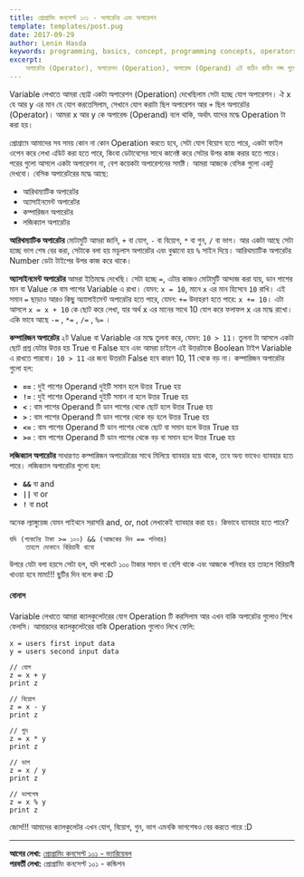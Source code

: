 ```yaml
---
title: প্রোগ্রামিং কনসেপ্ট ১০১ - অপারেটর এবং অপারেশন
template: templates/post.pug
date: 2017-09-29
author: Lenin Hasda
keywords: programming, basics, concept, programming concepts, operators, operations, operand, প্রোগ্রামিং, প্রোগ্রামিং বেসিক, প্রোগ্রামিং কনসেপ্ট, প্রোগ্রামিং ধারনা, অপারেটর, অপারেশন, অপারেন্ড
excerpt:
    অপারেটর (Operator), অপারেশন (Operation), অপারেন্ড (Operand) এই কঠিন কঠিন শব্দ গুলো প্রোগ্রামিং এ কিভাবে যায় সেটাই সহজ করে তুলে ধরার চেষ্টা করেছি এই পোস্টে
---
```


Variable লেখাতে আমরা ছোট্ট একটা অপারেশন (Operation) দেখেছিলাম সেটা হচ্ছে যোগ অপারেশন। ঐ x যে আর y এর মান যে যোগ করতেসিলাম, সেখানে যোগ করাটা ছিল অপারেশন আর `+` ছিল অপারেটর (Operator)। আমরা x আর y কে অপারেন্ড (Operand) বলে থাকি, অর্থাৎ যাদের মদ্ধে Operation টা করা হয়।

প্রোগ্রামে আমাদের সব সময় কোন না কোন Operation করতে হবে, সেটা যোগ বিয়োগ হতে পারে, একটা ফাইল ওপেন করে লেখা এডিট করা হতে পারে, কিংবা ডেটাবেসের সাথে কানেক্ট করে সেটার উপর কাজ করার হতে পারে। পরের গুলো আসলে একটা অপারেশন না, বেশ কয়েকটা অপারেশনের সমষ্টি। আমরা আজকে বেসিক গুলো একটু দেখবো। বেসিক অপারেটরের মদ্ধে আছে:

- আরিথম্যাটিক অপারেটর
- অ্যাসাইনমেন্ট অপারেটর
- কম্পারিজন অপারেটর
- লজিক্যাল  অপারেটর

**আরিথম্যাটিক অপারেটর** মোটামুটি আমরা জানি, `+` বা যোগ, `-` বা বিয়োগ, `*` বা গুন, `/` বা ভাগ। আর একটা আছে সেটা হচ্ছে ভাগ শেষ বের করা, সেটাকে বলা হয় মডুলাস অপারেটর এবং বুঝানো হয় `%` সাইন দিয়ে। আরিথম্যাটিক অপারেটর Number ডেটা টাইপের উপর কাজ করে থাকে।

**অ্যাসাইনমেন্ট অপারেটর** আমরা ইতিমদ্ধে দেখেছি। সেটা হচ্ছে `=`, এটার কাজও মোটামুটি আন্দাজ করা যায়, ডান পাশের মান বা Value কে বাম পাশের Variable এ রাখা। যেমন: `x = 10`, মানে `x` এর মান হিসেবে `10` রাখি। এই সমান `=` ছাড়াও আরও কিছু অ্যাাসাইমেন্ট অপারেটর হতে পারে, যেমন: `+=` উদাহরণ হতে পারে: `x += 10`। এটা আসলে `x = x + 10` কে ছোট করে লেখা, যার অর্থ x এর মানের সাথে 10 যোগ করে ফলাফল x এর মদ্ধে রাখো। একি ভাবে আছে `-=` , `*=` , `/=` , `%=` ।

**কম্পারিজন অপারেটর** ২ট Value বা Variable এর মদ্ধে তুলনা করে, যেমন: `10 > 11`। তুলনা টা আসলে একটা ছোট প্রশ্ন যেটার উত্তর হয় True বা False হবে এবং আমরা চাইলে এই উত্তরটাকে Boolean টাইপ Variable এ রাখতে পারবো। `10 > 11` এর জন্য উত্তরটা False হবে কারণ 10, 11 থেকে বড় না। কম্পারিজন অপারেটর গুলো হল:

- **`==`** :  দুই পাশের Operand দুইটি সমান হলে উত্তর True হয়
- **`!=`** : দুই পাশের Operand দুইটি সমান না হলে উত্তর True হয়
- **`<`** : বাম পাশের Operand টি ডান পাশের থেকে ছোট হলে উত্তর True হয়
- **`>`** : বাম পাশের Operand টি ডান পাশের থেকে বড় হলে উত্তর True হয়
- **`<=`** : বাম পাশের Operand টি ডান পাশের থেকে ছোট বা সমান হলে উত্তর True হয়
- **`>=`** : বাম পাশের Operand টি ডান পাশের থেকে বড় বা সমান হলে উত্তর True হয়

**লজিক্যাল অপারেটর** সাধারণত কম্পারিজন অপারেটরের সাথে মিলিয়ে ব্যাবহার হয়ে থাকে, তবে অন্য ভাবেও ব্যাবহার হতে পারে। লজিক্যাল অপারেটর গুলো হল:

- **`&&`** বা and
- **`||`** বা or
- **`!`** বা not

অনেক ল্যাঙ্গুয়েজ যেমন পাইথনে সরাসরি and, or, not লেখাকেই ব্যাবহার করা হয়। কিভাবে ব্যাবহার হতে পারে?

```
যদি (পকেটের টাকা >= ১০০) && (আজকের দিন == শনিবার)
    তাহলে দোকানে বিরিয়ানী খাবো
```
উপরে যেটা বলা হয়সে সেটা হল, যদি পকেটে ১০০ টাকার সমান বা বেশি থাকে এবং আজকে শনিবার হয় তাহলে বিরিয়ানী খাওয়া হবে মামা!!! ছুটির দিন বলে কথা :D

#### বোনাস

Variable লেখাতে আমরা ক্যালকুলেটরের যোগ Operation টি করসিলাম আর এখন বাকি অপারেটর গুলোও শিখে ফেলসি। আমারদের ক্যালকুলেটরের বাকি Operation গুলোও লিখে ফেলি:

```
x = users first input data
y = users second input data

// যোগ
z = x + y
print z

// বিয়োগ
z = x - y
print z

// গুন
z = x * y
print z

// ভাগ
z = x / y
print z

// ভাগশেষ
z = x % y
print z
```
জোস!!! আমাদের ক্যালকুলেটর এখন যোগ, বিয়োগ, গুন, ভাগ এমনকি ভাগশেষও বের করতে পারে :D

------

**আগের লেখা:** [প্রোগ্রামিং কনসেপ্ট ১০১ - ভ্যারিয়েবল](/post/programming-concepts-101-variable-bn)    
**পরবর্তী লেখা:** প্রোগ্রামিং কনসেপ্ট ১০১ - কন্ডিশন


